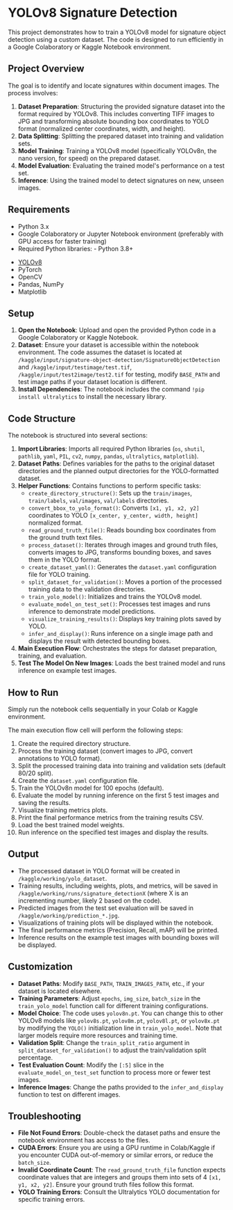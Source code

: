 # YOLOv8 Signature Detection

This project demonstrates how to train a YOLOv8 model for signature object detection using a custom dataset. The code is designed to run efficiently in a Google Colaboratory or Kaggle Notebook environment.

## Project Overview

The goal is to identify and locate signatures within document images. The process involves:
1.  **Dataset Preparation**: Structuring the provided signature dataset into the format required by YOLOv8. This includes converting TIFF images to JPG and transforming absolute bounding box coordinates to YOLO format (normalized center coordinates, width, and height).
2.  **Data Splitting**: Splitting the prepared dataset into training and validation sets.
3.  **Model Training**: Training a YOLOv8 model (specifically YOLOv8n, the nano version, for speed) on the prepared dataset.
4.  **Model Evaluation**: Evaluating the trained model's performance on a test set.
5.  **Inference**: Using the trained model to detect signatures on new, unseen images.

## Requirements

*   Python 3.x
*   Google Colaboratory or Jupyter Notebook environment (preferably with GPU access for faster training)
*   Required Python libraries:                                                                                                                                               - Python 3.8+
- [YOLOv8](https://github.com/ultralytics/ultralytics)
- PyTorch
- OpenCV
- Pandas, NumPy
- Matplotlib

## Setup

1.  **Open the Notebook**: Upload and open the provided Python code in a Google Colaboratory or Kaggle Notebook.
2.  **Dataset**: Ensure your dataset is accessible within the notebook environment. The code assumes the dataset is located at `/kaggle/input/signature-object-detection/SignatureObjectDetection` and `/kaggle/input/testimage/test.tif`, `/kaggle/input/test2image/test2.tif` for testing, modify `BASE_PATH` and test image paths if your dataset location is different.
3.  **Install Dependencies**: The notebook includes the command `!pip install ultralytics` to install the necessary library.

## Code Structure

The notebook is structured into several sections:

1.  **Import Libraries**: Imports all required Python libraries (`os`, `shutil`, `pathlib`, `yaml`, `PIL`, `cv2`, `numpy`, `pandas`, `ultralytics`, `matplotlib`).
2.  **Dataset Paths**: Defines variables for the paths to the original dataset directories and the planned output directories for the YOLO-formatted dataset.
3.  **Helper Functions**: Contains functions to perform specific tasks:
    *   `create_directory_structure()`: Sets up the `train/images`, `train/labels`, `val/images`, `val/labels` directories.
    *   `convert_bbox_to_yolo_format()`: Converts `[x1, y1, x2, y2]` coordinates to YOLO `[x_center, y_center, width, height]` normalized format.
    *   `read_ground_truth_file()`: Reads bounding box coordinates from the ground truth text files.
    *   `process_dataset()`: Iterates through images and ground truth files, converts images to JPG, transforms bounding boxes, and saves them in the YOLO format.
    *   `create_dataset_yaml()`: Generates the `dataset.yaml` configuration file for YOLO training.
    *   `split_dataset_for_validation()`: Moves a portion of the processed training data to the validation directories.
    *   `train_yolo_model()`: Initializes and trains the YOLOv8 model.
    *   `evaluate_model_on_test_set()`: Processes test images and runs inference to demonstrate model predictions.
    *   `visualize_training_results()`: Displays key training plots saved by YOLO.
    *   `infer_and_display()`: Runs inference on a single image path and displays the result with detected bounding boxes.
4.  **Main Execution Flow**: Orchestrates the steps for dataset preparation, training, and evaluation.
5.  **Test The Model On New Images**: Loads the best trained model and runs inference on example test images.

## How to Run

Simply run the notebook cells sequentially in your Colab or Kaggle environment.

The main execution flow cell will perform the following steps:

1.  Create the required directory structure.
2.  Process the training dataset (convert images to JPG, convert annotations to YOLO format).
3.  Split the processed training data into training and validation sets (default 80/20 split).
4.  Create the `dataset.yaml` configuration file.
5.  Train the YOLOv8n model for 100 epochs (default).
6.  Evaluate the model by running inference on the first 5 test images and saving the results.
7.  Visualize training metrics plots.
8.  Print the final performance metrics from the training results CSV.
9.  Load the best trained model weights.
10. Run inference on the specified test images and display the results.

## Output

*   The processed dataset in YOLO format will be created in `/kaggle/working/yolo_dataset`.
*   Training results, including weights, plots, and metrics, will be saved in `/kaggle/working/runs/signature_detectionX` (where X is an incrementing number, likely 2 based on the code).
*   Predicted images from the test set evaluation will be saved in `/kaggle/working/prediction_*.jpg`.
*   Visualizations of training plots will be displayed within the notebook.
*   The final performance metrics (Precision, Recall, mAP) will be printed.
*   Inference results on the example test images with bounding boxes will be displayed.

## Customization

*   **Dataset Paths**: Modify `BASE_PATH`, `TRAIN_IMAGES_PATH`, etc., if your dataset is located elsewhere.
*   **Training Parameters**: Adjust `epochs`, `img_size`, `batch_size` in the `train_yolo_model` function call for different training configurations.
*   **Model Choice**: The code uses `yolov8n.pt`. You can change this to other YOLOv8 models like `yolov8s.pt`, `yolov8m.pt`, `yolov8l.pt`, or `yolov8x.pt` by modifying the `YOLO()` initialization line in `train_yolo_model`. Note that larger models require more resources and training time.
*   **Validation Split**: Change the `train_split_ratio` argument in `split_dataset_for_validation()` to adjust the train/validation split percentage.
*   **Test Evaluation Count**: Modify the `[:5]` slice in the `evaluate_model_on_test_set` function to process more or fewer test images.
*   **Inference Images**: Change the paths provided to the `infer_and_display` function to test on different images.

## Troubleshooting

*   **File Not Found Errors**: Double-check the dataset paths and ensure the notebook environment has access to the files.
*   **CUDA Errors**: Ensure you are using a GPU runtime in Colab/Kaggle if you encounter CUDA out-of-memory or similar errors, or reduce the `batch_size`.
*   **Invalid Coordinate Count**: The `read_ground_truth_file` function expects coordinate values that are integers and groups them into sets of 4 `[x1, y1, x2, y2]`. Ensure your ground truth files follow this format.
*   **YOLO Training Errors**: Consult the Ultralytics YOLO documentation for specific training errors.
